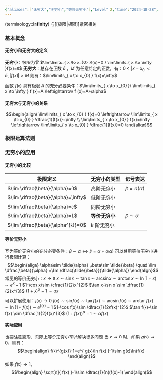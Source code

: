 ```yaml
---
{"aliases":["无穷大","无穷小","等价无穷小"],"Level":2,"time":"2024-10-28","dg-publish":true,"dg-path":"A1- 数学/1. 微积分/1.3 无穷.md","permalink":"/A1- 数学/1. 微积分/1.3 无穷/","dgPassFrontmatter":true,"noteIcon":"","created":"2024-09-12T09:43:44.000+08:00","updated":"2025-04-14T18:25:19.707+08:00"}
---
```



(terminology::**Infinity**)
与[[极限\|极限]]紧密相关
### 基本概念
#### 无穷小和无穷大的定义
**无穷小**：极限为零   $\lim\limits_{ x \to x_{0} }f(x)=0 / \lim\limits_{ x \to \infty }f(x)=0$
**无穷大**：总存在正数 $\delta$ ，$M$ 为任意给定的正数，有：$0<\left\lvert  x-x_{0} \right\rvert<\delta,\left\lvert  f(x) \right\rvert>M$
则有：$\lim\limits_{ x \to x_{0} } f(x)=\infty$

函数 $f(x)$ 具有极限 $A$ 的充分必要条件：$\lim\limits_{ x \to x_{0} }/ \lim\limits_{ x \to \infty } f (x)=A \leftrightarrow f (x)=A+\alpha$
#### 无穷大与无穷小的关系
$$\begin{align}
\lim\limits_{ x \to x_{0} } f(x)=0 \leftrightarrow \lim\limits_{ x \to x_{0} } \dfrac{1}{f(x)}=\infty \\
\lim\limits_{ x \to x_{0} } f(x)=\infty \leftrightarrow \lim\limits_{ x \to x_{0} } \dfrac{1}{f(x)}=0
\end{align}$$

### 极限运算法则


### 无穷小的应用
#### 无穷小的比较

| 极限定义                                | 无穷小的类型    | 记号表达               |
| ----------------------------------- | --------- | ------------------ |
| $\lim \dfrac{\beta}{\alpha}=0$      | 高阶无穷小     | $\beta=o(\alpha)$  |
| $\lim \dfrac{\beta}{\alpha}=\infty$ | 低阶无穷小     |                    |
| $\lim \dfrac{\beta}{\alpha}=c$      | 同阶无穷小     |                    |
| $\lim \dfrac{\beta}{\alpha}=1$      | **等价无穷小** | $\beta\sim \alpha$ |
| $\lim \dfrac{\beta}{\alpha^{k}}=0$  | k 阶无穷小    |                    |

#### 等价无穷小
互为等价无穷小的充分必要条件：$\beta\sim \alpha \leftrightarrow \beta=\alpha+o(\alpha)$
可以使用等价无穷小进行极限计算：
$$\begin{align}
\alpha\sim  \tilde{\alpha}  ,\beta\sim \tilde{\beta} \quad   \lim \dfrac{\beta}{\alpha}  =\lim \dfrac{\tilde{\beta}}{\tilde{\alpha}}
\end{align}$$
常见的等价无穷小：$x\to 0$
$x\sim \sin x\sim \tan x\sim \arcsin x\sim \arctan x\sim \ln(1+x)\sim e^{ x }-1$
$1-\cos x\sim \dfrac{1}{2}x^{2}$  $\tan x-\sin x \sim \dfrac{1}{2}x^{3}$
$(1+x)^{\alpha}-1\sim \alpha x$

可以扩展使用：$f(x)\to 0$
$f(x)\sim \sin f(x)\sim \tan f(x)\sim \arcsin f(x)\sim \arctan f(x)\sim \ln(1+f(x))\sim e^{ f(x) }-1$
$1-\cos f(x)\sim \dfrac{1}{2}f(x)^{2}$  $\tan f(x)-\sin f(x) \sim \dfrac{1}{2}f(x)^{3}$
$(1+f(x))^{\alpha}-1\sim \alpha f(x)$

#### 实际应用
也要注意变形，实际上等价无穷小可以解决很多问题
当 $x\to0$ 时，如果 $g(x)\to 0$，则有：
$$\begin{align}
f(x)^{g(x)}-1=e^{ g(x)\ln f(x) }-1\sim g(x)\ln(f(x))
\end{align}$$
如果 $f(x)\to 1$，
$$\begin{align}
\sqrt[n]{ f(x) }-1\sim \dfrac{1}{n}(f(x)-1)
\end{align}$$
